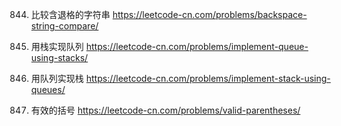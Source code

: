 844. 比较含退格的字符串
https://leetcode-cn.com/problems/backspace-string-compare/

232. 用栈实现队列
https://leetcode-cn.com/problems/implement-queue-using-stacks/

225. 用队列实现栈
https://leetcode-cn.com/problems/implement-stack-using-queues/

20. 有效的括号
https://leetcode-cn.com/problems/valid-parentheses/